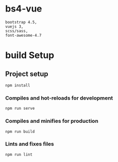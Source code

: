 # bs4-vue
```
bootstrap 4.5,
vuejs 3,
scss/sass,
font-awesome-4.7
```

# build Setup
## Project setup
```
npm install
```

### Compiles and hot-reloads for development
```
npm run serve
```

### Compiles and minifies for production
```
npm run build
```

### Lints and fixes files
```
npm run lint
```
